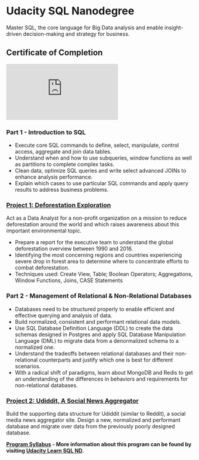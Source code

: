 # Udacity SQL Nanodegree 
Master SQL, the core language for Big Data analysis and enable insight-driven decision-making and strategy for business.

## Certificate of Completion
![download.pdf](https://github.com/codeddamian/Data-Analyst/files/8365295/download.pdf)


### Part 1 - Introduction to SQL

* Execute core SQL commands to define, select, manipulate, control access, aggregate and join data tables. 
* Understand when and how to use subqueries, window functions as well as partitions to complete complex tasks. 
* Clean data, optimize SQL queries and write select advanced JOINs to enhance analysis performance. 
* Explain which cases to use particular SQL commands and apply query results to address business problems.

### [Project 1: Deforestation Exploration](https:)

Act as a Data Analyst for a non-profit organization on a mission to reduce deforestation around the world and which raises awareness about this important environmental topic.
* Prepare a report for the executive team to understand the global deforestation overview between 1990 and 2016. 
* Identifying the most concerning regions and countries experiencing severe drop in forest area to determine where to concentrate efforts to combat deforestation.
* Techniques used: Create View, Table; Boolean Operators; Aggregations, Window Functions, Joins, CASE Statements


### Part 2 - Management of Relational & Non-Relational Databases

* Databases need to be structured properly to enable efficient and effective querying and analysis of data. 
* Build normalized, consistent and performant relational data models. 
* Use SQL Database Definition Language (DDL) to create the data schemas designed in Postgres and apply SQL Database Manipulation Language (DML) to migrate data from a denormalized schema to a normalized one. 
* Understand the tradeoffs between relational databases and their non-relational counterparts and justify which one is best for different scenarios. 
* With a radical shift of paradigms, learn about MongoDB and Redis to get an understanding of the differences in behaviors and requirements for non-relational databases.


### [Project 2: Udiddit, A Social News Aggregator](https)

Build the supporting data structure for Udiddit (similar to Reddit), a social media news aggregator site. Design a new, normalized and performant database and migrate over data from the previously poorly designed database.

**[Program Syllabus](https://d20vrrgs8k4bvw.cloudfront.net/documents/en-US/Programming+for+Data+Science+with+Python+Nanodegree+Program+Syllabus.pdf) - More information about this program can be found by visiting [Udacity Learn SQL ND](https://www.udacity.com/course/learn-sql--nd072).**
